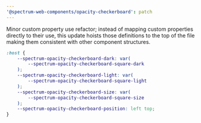 ```yaml
---
'@spectrum-web-components/opacity-checkerboard': patch
---
```


Minor custom property use refactor; instead of mapping custom properties directly to their use, this update hoists those definitions to the top of the file making them consistent with other component structures.

```css
:host {
    --spectrum-opacity-checkerboard-dark: var(
        --spectrum-opacity-checkerboard-square-dark
    );
    --spectrum-opacity-checkerboard-light: var(
        --spectrum-opacity-checkerboard-square-light
    );
    --spectrum-opacity-checkerboard-size: var(
        --spectrum-opacity-checkerboard-square-size
    );
    --spectrum-opacity-checkerboard-position: left top;
}
```
